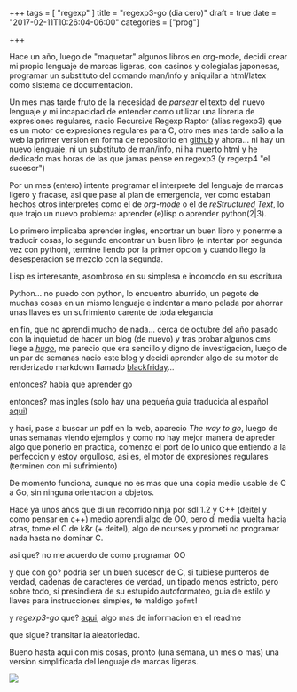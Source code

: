 +++
tags = [ "regexp" ]
title = "regexp3-go (dia cero)"
draft = true
date = "2017-02-11T10:26:04-06:00"
categories = ["prog"]

+++

Hace un año, luego de "maquetar" algunos libros en org-mode, decidi crear mi
propio lenguaje de marcas ligeras, con casinos y colegialas japonesas, programar
un substituto del comando man/info y aniquilar a html/latex como sistema de
documentacion.

Un mes mas tarde fruto de la necesidad de *parsear* el texto del nuevo lenguaje
y mi incapacidad de entender como utilizar una libreria de expresiones
regulares, nacio Recursive Regexp Raptor (alias regexp3) que es un motor de
expresiones regulares para C, otro mes mas tarde salio a la web la primer
version en forma de repositorio
en [github](https://github.com/nasciiboy/RecursiveRegexpRaptor/) y ahora... ni
hay un nuevo lenguaje, ni un substituto de man/info, ni ha muerto html y he
dedicado mas horas de las que jamas pense en regexp3 (y regexp4 "el sucesor")

Por un mes (entero) intente programar el interprete del lenguaje de marcas
ligero y fracase, asi que pase al plan de emergencia, ver como estaban hechos
otros interpretes como el de *org-mode* o el de *reStructured Text*, lo que trajo
un nuevo problema: aprender (e)lisp o aprender python(2|3).

Lo primero implicaba aprender ingles, encortrar un buen libro y ponerme a
traducir cosas, lo segundo encontrar un buen libro (e intentar por segunda vez
con python), termine llendo por la primer opcion y cuando llego la desesperacion
se mezclo con la segunda.

Lisp es interesante, asombroso en su simplesa e incomodo en su escritura

Python... no puedo con python, lo encuentro aburrido, un pegote de muchas cosas
en un mismo lenguaje e indentar a mano pelada por ahorrar unas llaves es un
sufrimiento carente de toda elegancia

en fin, que no aprendi mucho de nada... cerca de octubre del año pasado con la
inquietud de hacer un blog (de nuevo) y tras probar algunos cms llege a *[hugo](https://github.com/spf13/hugo)*,
me parecio que era sencillo y digno de investigacion, luego de un par de semanas
nacio este blog y decidi aprender algo de su motor de renderizado markdown
llamado [blackfriday](https://github.com/russross/blackfriday)...

entonces? habia que aprender go

entonces? mas ingles (solo hay una pequeña guia traducida al
español [aqui](https://github.com/karlseguin/the-little-go-book))

y haci, pase a buscar un pdf en la web, aparecio *The way to go*, luego de unas
semanas viendo ejemplos y como no hay mejor manera de apreder algo que ponerlo
en practica, comenzo el port de lo unico que entiendo a la perfeccion y estoy
orgulloso, asi es, el motor de expresiones regulares (terminen con mi
sufrimiento)

De momento funciona, aunque no es mas que una copia medio usable de C a Go, sin
ninguna orientacion a objetos.

Hace ya unos años que di un recorrido ninja por sdl 1.2 y C++ (deitel y como
pensar en c++) medio aprendi algo de OO, pero di media vuelta hacia atras, tome
el C de k&r (+ deitel), algo de ncurses y prometi no programar nada hasta no
dominar C.

asi que? no me acuerdo de como programar OO

y que con go? podria ser un buen sucesor de C, si tubiese punteros de verdad,
cadenas de caracteres de verdad, un tipado menos estricto, pero sobre todo, si
presindiera de su estupido autoformateo, guia de estilo y llaves para
instrucciones simples, te maldigo `gofmt`!

y *regexp3-go* que? [aqui](https://github.com/nasciiboy/regexp3/), algo mas de
informacion en el readme

que sigue? transitar la aleatoriedad.


Bueno hasta aqui con mis cosas, pronto (una semana, un mes o mas) una version
simplificada del lenguaje de marcas ligeras.

![](../gotor.jpg)
